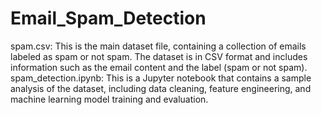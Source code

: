 # Email_Spam_Detection
spam.csv: This is the main dataset file, containing a collection of emails labeled as spam or not spam. The dataset is in CSV format and includes information such as the email content and the label (spam or not spam).
spam_detection.ipynb: This is a Jupyter notebook that contains a sample analysis of the dataset, including data cleaning, feature engineering, and machine learning model training and evaluation.
